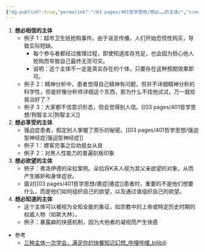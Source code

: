 ```yaml
---
{"dg-publish":true,"permalink":"/03 pages/401哲学思想/想必……的主体/","created":"2024-11-30T20:53:56.883+08:00","updated":"2025-03-04T13:33:17.600+08:00"}
---
```


1. **想必相信的主体**
    - 例子 1：超市卫生纸抢购事件。由于谣言传播，人们开始恐慌性购买，导致实际短缺。
        - 每个参与者都经过推理过程，即使知道库存充足，也会因为担心他人抢购而导致自己最终无货可买。
        - 说明：这个主体不一定是真实存在的个体，只要存在这种预期效果即可。
    - 例子 2：精神分析中，患者觉得自己精神有问题，但并不详细精神分析的科学性，但是好像分析师详细这个东西，那为什么不找他试试，万一就给我治好了？
    - 例子 3：大家都不信意识形态，但会觉得别人信。[[03 pages/401哲学思想/狗智主义\|狗智主义]]
2. **想必享受的主体**
    - 强迫症患者，假定别人掌握了原乐的秘密。[[03 pages/401哲学思想/强迫型神经症\|强迫型神经症]]
    - 例子 1：嫖客完事之后劝妓女从良
    - 例子 2：对黑人性能力的普遍刻板印象
3. **想必欲望的主体**
    - 例子：弗洛伊德的朵拉案例。朵拉将K夫人视为其父亲欲望的对象，从而产生嫉妒和身体症状。
    - 面对[[03 pages/401哲学思想/癔症\|癔症]]患者时，重要的不是他们想要什么，而是他们如何组织自己的欲望，以及通过谁组织自己的欲望。
4. **想必知道的主体**
    - 这个主体可以被视为全知全能的象征，如宗教中的上帝或特定历史时期的权威人物（如斯大林）。
    - 例子：暴露癖的快感机制，因为大他者的凝视而产生快感
- 参考
	- [三种主体一次学会，满足你的快餐知识幻想_哔哩哔哩_bilibili](https://www.bilibili.com/video/BV1TF4m1w7rC/?buvid=ZA406DADCC0644BC4D899BB7360AFB85F4AB&is_story_h5=false&mid=vRNhNGV%2BGe%2FGjGrRDZiywA%3D%3D&p=1&plat_id=114&share_from=ugc&share_medium=ipad&share_plat=ios&share_source=GENERIC&share_tag=s_i&timestamp=1712450907&unique_k=rl7alDw&up_id=442123856&vd_source=26da385b1c7abd1742d76bdc415d9b93)